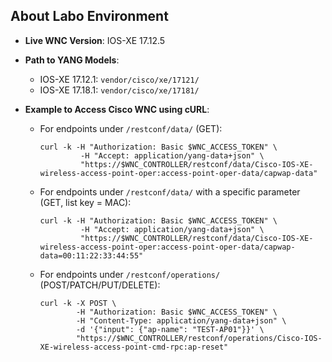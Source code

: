 ## About Labo Environment

- **Live WNC Version**: IOS-XE 17.12.5

- **Path to YANG Models**:

  - IOS-XE 17.12.1: `vendor/cisco/xe/17121/`
  - IOS-XE 17.18.1: `vendor/cisco/xe/17181/`

- **Example to Access Cisco WNC using cURL**:

  - For endpoints under `/restconf/data/` (GET):

    ```
    curl -k -H "Authorization: Basic $WNC_ACCESS_TOKEN" \
             -H "Accept: application/yang-data+json" \
             "https://$WNC_CONTROLLER/restconf/data/Cisco-IOS-XE-wireless-access-point-oper:access-point-oper-data/capwap-data"
    ```

  - For endpoints under `/restconf/data/` with a specific parameter (GET, list key = MAC):

    ```
    curl -k -H "Authorization: Basic $WNC_ACCESS_TOKEN" \
             -H "Accept: application/yang-data+json" \
             "https://$WNC_CONTROLLER/restconf/data/Cisco-IOS-XE-wireless-access-point-oper:access-point-oper-data/capwap-data=00:11:22:33:44:55"
    ```

  - For endpoints under `/restconf/operations/` (POST/PATCH/PUT/DELETE):

    ```
    curl -k -X POST \
            -H "Authorization: Basic $WNC_ACCESS_TOKEN" \
            -H "Content-Type: application/yang-data+json" \
            -d '{"input": {"ap-name": "TEST-AP01"}}' \
            "https://$WNC_CONTROLLER/restconf/operations/Cisco-IOS-XE-wireless-access-point-cmd-rpc:ap-reset"
    ```
